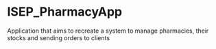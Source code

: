 # ISEP_PharmacyApp
 Application that aims to recreate a system to manage pharmacies, their stocks and sending orders to clients
